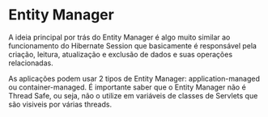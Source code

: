# Entity Manager
A ideia principal por trás do Entity Manager é algo muito similar ao funcionamento do Hibernate Session que basicamente é responsável pela criação, leitura, atualização e exclusão de dados e suas operações relacionadas. 

As aplicações podem usar 2 tipos de Entity Manager: application-managed ou container-managed. É importante saber que o Entity Manager não é Thread Safe, ou seja, não o utilize em variáveis de classes de Servlets que são visiveis por várias threads.
